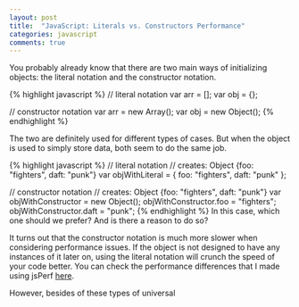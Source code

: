 ```yaml
---
layout: post
title:  "JavaScript: Literals vs. Constructors Performance"
categories: javascript
comments: true
---
```


You probably already know that there are two main ways of initializing objects: the literal notation and the constructor notation. 

{% highlight javascript %}
// literal notation
var arr = [];
var obj = {};

// constructor notation
var arr = new Array();
var obj = new Object();
{% endhighlight %}

The two are definitely used for different types of cases. But when the object is used to simply store data, both seem to do the same job.

{% highlight javascript %}
// literal notation
// creates: Object {foo: "fighters", daft: "punk"}
var objWithLiteral = {
	foo: "fighters",
	daft: "punk"
};

// constructor notation
// creates: Object {foo: "fighters", daft: "punk"}
var objWithConstructor = new Object();
objWithConstructor.foo = "fighters";
objWithConstructor.daft = "punk";
{% endhighlight %}
In this case, which one should we prefer? And is there a reason to do so?

It turns out that the constructor notation is much more slower when considering performance issues. If the object is not designed to have any instances of it later on, using the literal notation will crunch the speed of your code better. You can check the performance differences that I made using jsPerf <a href="http://jsperf.com/literals-vs-constructors-performance" target="_blank">here</a>.

However, besides of these types of universal 